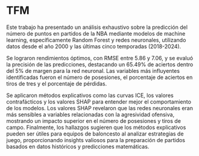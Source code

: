 # TFM
Este trabajo ha presentado un análisis exhaustivo sobre la predicción del número de puntos en partidos de la NBA mediante modelos de machine learning, específicamente Random Forest y redes neuronales, utilizando datos desde el año 2000 y las últimas cinco temporadas (2018-2024). 


Se lograron rendimientos óptimos, con RMSE entre 5.86 y 7.06, y se evaluó la precisión de las predicciones, destacando un 65.49% de aciertos dentro del 5% de margen para la red neuronal. Las variables más influyentes identificadas fueron el número de posesiones, el porcentaje de aciertos en tiros de tres y el porcentaje de pérdidas.


Se aplicaron métodos explicativos como las curvas ICE, los valores contrafácticos y los valores SHAP para entender mejor el comportamiento de los modelos. Los valores SHAP revelaron que las redes neuronales eran más sensibles a variables relacionadas con la agresividad ofensiva, mostrando un impacto superior en el número de posesiones y tiros de campo. Finalmente, los hallazgos sugieren que los métodos explicativos pueden ser útiles para equipos de baloncesto al analizar estrategias de juego, proporcionando insights valiosos para la preparación de partidos basados en datos históricos y predicciones matemáticas.
